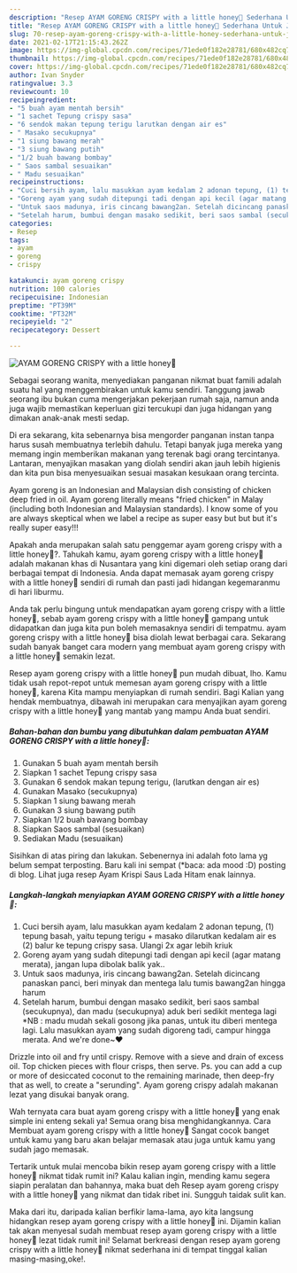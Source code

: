 ```yaml
---
description: "Resep AYAM GORENG CRISPY with a little honey🐝 Sederhana Untuk Jualan"
title: "Resep AYAM GORENG CRISPY with a little honey🐝 Sederhana Untuk Jualan"
slug: 70-resep-ayam-goreng-crispy-with-a-little-honey-sederhana-untuk-jualan
date: 2021-02-17T21:15:43.262Z
image: https://img-global.cpcdn.com/recipes/71ede0f182e28781/680x482cq70/ayam-goreng-crispy-with-a-little-honey🐝-foto-resep-utama.jpg
thumbnail: https://img-global.cpcdn.com/recipes/71ede0f182e28781/680x482cq70/ayam-goreng-crispy-with-a-little-honey🐝-foto-resep-utama.jpg
cover: https://img-global.cpcdn.com/recipes/71ede0f182e28781/680x482cq70/ayam-goreng-crispy-with-a-little-honey🐝-foto-resep-utama.jpg
author: Ivan Snyder
ratingvalue: 3.3
reviewcount: 10
recipeingredient:
- "5 buah ayam mentah bersih"
- "1 sachet Tepung crispy sasa"
- "6 sendok makan tepung terigu larutkan dengan air es"
- " Masako secukupnya"
- "1 siung bawang merah"
- "3 siung bawang putih"
- "1/2 buah bawang bombay"
- " Saos sambal sesuaikan"
- " Madu sesuaikan"
recipeinstructions:
- "Cuci bersih ayam, lalu masukkan ayam kedalam 2 adonan tepung, (1) tepung basah, yaitu tepung terigu + masako dilarutkan kedalam air es (2) balur ke tepung crispy sasa. Ulangi 2x agar lebih kriuk"
- "Goreng ayam yang sudah ditepungi tadi dengan api kecil (agar matang merata), jangan lupa dibolak balik yak.."
- "Untuk saos madunya, iris cincang bawang2an. Setelah dicincang panaskan panci, beri minyak dan mentega lalu tumis bawang2an hingga harum"
- "Setelah harum, bumbui dengan masako sedikit, beri saos sambal (secukupnya), dan madu (secukupnya) aduk beri sedikit mentega lagi *NB : madu mudah sekali gosong jika panas, untuk itu diberi mentega lagi. Lalu masukkan ayam yang sudah digoreng tadi, campur hingga merata. And we&#39;re done~❤"
categories:
- Resep
tags:
- ayam
- goreng
- crispy

katakunci: ayam goreng crispy 
nutrition: 100 calories
recipecuisine: Indonesian
preptime: "PT39M"
cooktime: "PT32M"
recipeyield: "2"
recipecategory: Dessert

---
```



![AYAM GORENG CRISPY with a little honey🐝](https://img-global.cpcdn.com/recipes/71ede0f182e28781/680x482cq70/ayam-goreng-crispy-with-a-little-honey🐝-foto-resep-utama.jpg)

Sebagai seorang wanita, menyediakan panganan nikmat buat famili adalah suatu hal yang menggembirakan untuk kamu sendiri. Tanggung jawab seorang ibu bukan cuma mengerjakan pekerjaan rumah saja, namun anda juga wajib memastikan keperluan gizi tercukupi dan juga hidangan yang dimakan anak-anak mesti sedap.

Di era  sekarang, kita sebenarnya bisa mengorder panganan instan tanpa harus susah membuatnya terlebih dahulu. Tetapi banyak juga mereka yang memang ingin memberikan makanan yang terenak bagi orang tercintanya. Lantaran, menyajikan masakan yang diolah sendiri akan jauh lebih higienis dan kita pun bisa menyesuaikan sesuai masakan kesukaan orang tercinta. 

Ayam goreng is an Indonesian and Malaysian dish consisting of chicken deep fried in oil. Ayam goreng literally means &#34;fried chicken&#34; in Malay (including both Indonesian and Malaysian standards). I know some of you are always skeptical when we label a recipe as super easy but but but it&#39;s really super easy!!!

Apakah anda merupakan salah satu penggemar ayam goreng crispy with a little honey🐝?. Tahukah kamu, ayam goreng crispy with a little honey🐝 adalah makanan khas di Nusantara yang kini digemari oleh setiap orang dari berbagai tempat di Indonesia. Anda dapat memasak ayam goreng crispy with a little honey🐝 sendiri di rumah dan pasti jadi hidangan kegemaranmu di hari liburmu.

Anda tak perlu bingung untuk mendapatkan ayam goreng crispy with a little honey🐝, sebab ayam goreng crispy with a little honey🐝 gampang untuk didapatkan dan juga kita pun boleh memasaknya sendiri di tempatmu. ayam goreng crispy with a little honey🐝 bisa diolah lewat berbagai cara. Sekarang sudah banyak banget cara modern yang membuat ayam goreng crispy with a little honey🐝 semakin lezat.

Resep ayam goreng crispy with a little honey🐝 pun mudah dibuat, lho. Kamu tidak usah repot-repot untuk memesan ayam goreng crispy with a little honey🐝, karena Kita mampu menyiapkan di rumah sendiri. Bagi Kalian yang hendak membuatnya, dibawah ini merupakan cara menyajikan ayam goreng crispy with a little honey🐝 yang mantab yang mampu Anda buat sendiri.

<!--inarticleads1-->

##### Bahan-bahan dan bumbu yang dibutuhkan dalam pembuatan AYAM GORENG CRISPY with a little honey🐝:

1. Gunakan 5 buah ayam mentah bersih
1. Siapkan 1 sachet Tepung crispy sasa
1. Gunakan 6 sendok makan tepung terigu, (larutkan dengan air es)
1. Gunakan  Masako (secukupnya)
1. Siapkan 1 siung bawang merah
1. Gunakan 3 siung bawang putih
1. Siapkan 1/2 buah bawang bombay
1. Siapkan  Saos sambal (sesuaikan)
1. Sediakan  Madu (sesuaikan)


Sisihkan di atas piring dan lakukan. Sebenernya ini adalah foto lama yg belum sempat terposting. Baru kali ini sempat (*baca: ada mood :D) posting di blog. Lihat juga resep Ayam Krispi Saus Lada Hitam enak lainnya. 

<!--inarticleads2-->

##### Langkah-langkah menyiapkan AYAM GORENG CRISPY with a little honey🐝:

1. Cuci bersih ayam, lalu masukkan ayam kedalam 2 adonan tepung, (1) tepung basah, yaitu tepung terigu + masako dilarutkan kedalam air es (2) balur ke tepung crispy sasa. Ulangi 2x agar lebih kriuk
1. Goreng ayam yang sudah ditepungi tadi dengan api kecil (agar matang merata), jangan lupa dibolak balik yak..
1. Untuk saos madunya, iris cincang bawang2an. Setelah dicincang panaskan panci, beri minyak dan mentega lalu tumis bawang2an hingga harum
1. Setelah harum, bumbui dengan masako sedikit, beri saos sambal (secukupnya), dan madu (secukupnya) aduk beri sedikit mentega lagi *NB : madu mudah sekali gosong jika panas, untuk itu diberi mentega lagi. Lalu masukkan ayam yang sudah digoreng tadi, campur hingga merata. And we&#39;re done~❤


Drizzle into oil and fry until crispy. Remove with a sieve and drain of excess oil. Top chicken pieces with flour crisps, then serve. Ps. you can add a cup or more of desiccated coconut to the remaining marinade, then deep-fry that as well, to create a &#34;serunding&#34;. Ayam goreng crispy adalah makanan lezat yang disukai banyak orang. 

Wah ternyata cara buat ayam goreng crispy with a little honey🐝 yang enak simple ini enteng sekali ya! Semua orang bisa menghidangkannya. Cara Membuat ayam goreng crispy with a little honey🐝 Sangat cocok banget untuk kamu yang baru akan belajar memasak atau juga untuk kamu yang sudah jago memasak.

Tertarik untuk mulai mencoba bikin resep ayam goreng crispy with a little honey🐝 nikmat tidak rumit ini? Kalau kalian ingin, mending kamu segera siapin peralatan dan bahannya, maka buat deh Resep ayam goreng crispy with a little honey🐝 yang nikmat dan tidak ribet ini. Sungguh taidak sulit kan. 

Maka dari itu, daripada kalian berfikir lama-lama, ayo kita langsung hidangkan resep ayam goreng crispy with a little honey🐝 ini. Dijamin kalian tak akan menyesal sudah membuat resep ayam goreng crispy with a little honey🐝 lezat tidak rumit ini! Selamat berkreasi dengan resep ayam goreng crispy with a little honey🐝 nikmat sederhana ini di tempat tinggal kalian masing-masing,oke!.

